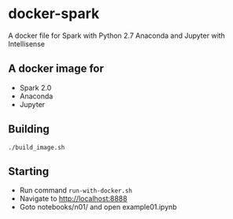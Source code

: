 # docker-spark
A docker file for Spark with Python 2.7 Anaconda and Jupyter with Intellisense

## A docker image for
- Spark 2.0
- Anaconda
- Jupyter

## Building

```
./build_image.sh
```

## Starting

- Run command `run-with-docker.sh`
- Navigate to [http://localhost:8888](http://localhost:8888)
- Goto notebooks/n01/ and open example01.ipynb
